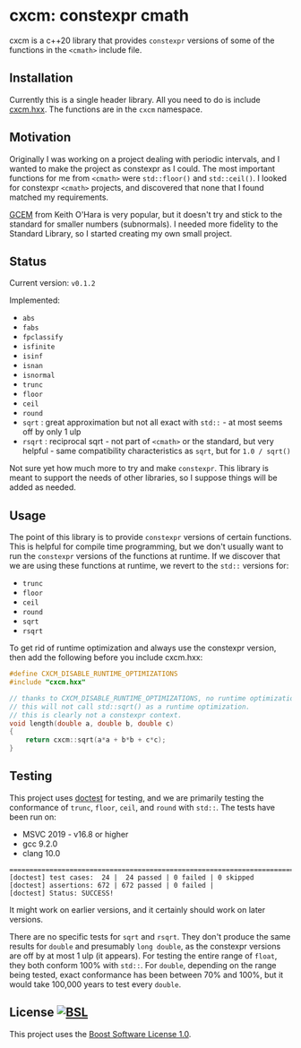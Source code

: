 # cxcm: constexpr cmath

cxcm is a c++20 library that provides ```constexpr``` versions of some of the functions in the ```<cmath>``` include file.

## Installation

Currently this is a single header library. All you need to do is include [cxcm.hxx](https://raw.githubusercontent.com/davidbrowne/cxcm/main/cxcm.hxx). The functions are in the ```cxcm``` namespace.

## Motivation

Originally I was working on a project dealing with periodic intervals, and I wanted to make the project as constexpr as I could. The most important functions for me from ```<cmath>``` were ```std::floor()``` and ```std::ceil()```. I looked for constexpr ```<cmath>``` projects, and discovered that none that I found matched my requirements.

[GCEM](https://github.com/kthohr/gcem) from Keith O'Hara is very popular, but it doesn't try and stick to the standard for smaller numbers (subnormals). I needed more fidelity to the Standard Library, so I started creating my own small project.

## Status

Current version: `v0.1.2`

Implemented:

* ```abs```
* ```fabs```
* ```fpclassify```
* ```isfinite```
* ```isinf```
* ```isnan```
* ```isnormal```
* ```trunc```
* ```floor```
* ```ceil```
* ```round```
* ```sqrt``` : great approximation but not all exact with ```std::``` - at most seems off by only 1 ulp
* ```rsqrt``` : reciprocal sqrt - not part of ```<cmath>``` or the standard, but very helpful - same compatibility characteristics as ```sqrt```, but for ```1.0 / sqrt()```

Not sure yet how much more to try and make ```constexpr```. This library is meant to support the needs of other libraries, so I suppose things will be added as needed.

## Usage

The point of this library is to provide ```constexpr``` versions of certain functions. This is helpful for compile time programming, but we don't usually want to run the ```constexpr``` versions of the functions at runtime. If we discover that we are using these functions at runtime, we revert to the ```std::``` versions for:

* ```trunc```
* ```floor```
* ```ceil```
* ```round```
* ```sqrt```
* ```rsqrt```

To get rid of runtime optimization and always use the constexpr version, then add the following before you include cxcm.hxx:
``` c++
#define CXCM_DISABLE_RUNTIME_OPTIMIZATIONS
#include "cxcm.hxx"

// thanks to CXCM_DISABLE_RUNTIME_OPTIMIZATIONS, no runtime optimizations for cxcm library.
// this will not call std::sqrt() as a runtime optimization.
// this is clearly not a constexpr context.
void length(double a, double b, double c)
{
	return cxcm::sqrt(a*a + b*b + c*c);
}

```

## Testing

This project uses [doctest](https://github.com/onqtam/doctest) for testing, and we are primarily testing the conformance of ```trunc```, ```floor```, ```ceil```, and ```round``` with ```std::```. The tests have been run on:

* MSVC 2019 - v16.8 or higher
* gcc 9.2.0
* clang 10.0

```
===============================================================================
[doctest] test cases:  24 |  24 passed | 0 failed | 0 skipped
[doctest] assertions: 672 | 672 passed | 0 failed |
[doctest] Status: SUCCESS!
```

It might work on earlier versions, and it certainly should work on later versions.

There are no specific tests for ```sqrt``` and ```rsqrt```. They don't produce the same results for ```double``` and presumably ```long double```, as the constexpr versions are off by at most 1 ulp (it appears). For testing the entire range of ```float```, they both conform 100% with ```std::```. For  ```double```, depending on the range being tested, exact conformance has been between 70% and 100%, but it would take 100,000 years to test every ```double```.

## License [![BSL](https://img.shields.io/badge/license-BSL-blue)](https://choosealicense.com/licenses/bsl-1.0/)

This project uses the [Boost Software License 1.0](https://choosealicense.com/licenses/bsl-1.0/).